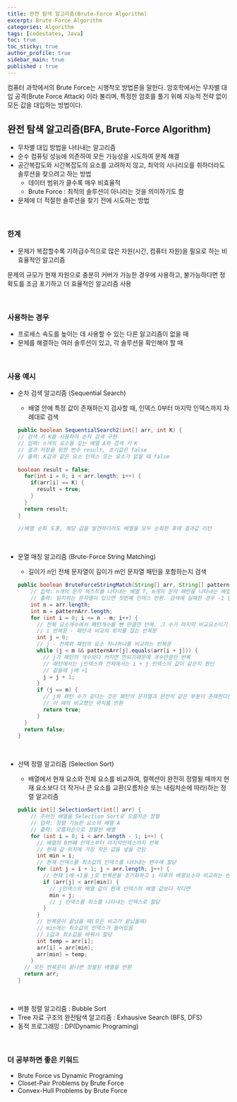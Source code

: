 ```yaml
---
title: 완전 탐색 알고리즘(Brute-Force Algorithm)
excerpt: Brute-Force Algorithm
categories: Algorithm
tags: [codestates, Java]
toc: true
toc_sticky: true
author_profile: true
sidebar_main: true
published : true
---
```


컴퓨터 과학에서의 Brute Force는 시행착오 방법론을 말한다. 암호학에서는 무차별 대입 공격(Brute Force Attack) 이라 불리며, 특정한 암호를 풀기 위해 지능적 전략 없이 모든 값을 대입하는 방법이다. 

## 완전 탐색 알고리즘(BFA, Brute-Force Algorithm)
- 무차별 대입 방법을 나타내는 알고리즘
- 순수 컴퓨팅 성능에 의존하여 모든 가능성을 시도하여 문제 해결
- 공간복잡도와 시간복잡도의 요소를 고려하지 않고, 최악의 시나리오를 취하더라도 솔루션을 찾으려고 하는 방법
  - 데이터 범위가 클수록 매우 비효율적 
  - Brute Force : 최적의 솔루션이 아니라는 것을 의미하기도 함
- 문제에 더 적절한 솔루션을 찾기 전에 시도하는 방법

<br>

### 한계
- 문제가 복잡할수록 기하급수적으로 많은 자원(시간, 컴퓨터 자원)을 필요로 하는 비효율적인 알고리즘

문제의 규모가 현재 자원으로 충분히 커버가 가능한 경우에 사용하고, 불가능하다면 정확도를 조금 포기하고 더 효율적인 알고리즘 사용

<br>

### 사용하는 경우
- 프로세스 속도를 높이는 데 사용할 수 있는 다른 알고리즘이 없을 때
- 문제를 해결하는 여러 솔루션이 있고, 각 솔루션을 확인해야 할 때

<br>

### 사용 예시
- 순차 검색 알고리즘 (Sequential Search)
  - 배열 안에 특정 값이 존재하는지 검사할 때, 인덱스 0부터 마지막 인덱스까지 차례대로 검색

  ```java
  public boolean SequentialSearch2(int[] arr, int K) {
  // 검색 키 K를 사용하여 순차 검색 구현
  // 입력: n개의 요소를 갖는 배열 A와 검색 키 K
  // 결과 저장을 위한 변수 result, 초기값은 false 
  // 출력: K값과 같은 요소 인덱스 또는 요소가 없을 때 false
   
  boolean result = false;
    for(int i = 0; i < arr.length; i++) {
      if(arr[i] == K) {
        result = true;
      }
    }
    return result;
  }
        
  //배열 순회 도중, 해당 값을 발견하더라도 배열을 모두 순회한 후에 결과값 리턴
  ```

<br>

- 문열 매칭 알고리즘 (Brute-Force String Matching)
  - 길이가 n인 전체 문자열이 길이가 m인 문자열 패턴을 포함하는지 검색

  ```java
  public boolean BruteForceStringMatch(String[] arr, String[] patternArr) {
      // 입력: n개의 문자 텍스트를 나타내는 배열 T, m개의 문자 패턴을 나타내는 배열P
      // 출력: 일치하는 문자열이 있으면 첫번째 인덱스 반환. 검색에 실패한 경우 -1 반환
      int n = arr.length;
      int m = patternArr.length;
      for (int i = 0; i <= n - m; i++) {
        // 전체 요소개수에서 패턴개수를 뺀 만큼만 반복. 그 수가 마지막 비교요소이기 때문
        // i 반복문 - 패턴과 비교의 위치를 잡는 반복문
        int j = 0;
        // j - 전체와 패턴의 요소 하나하나를 비교하는 반복문
        while (j < m && patternArr[j].equals(arr[i + j])) {
          // j가 패턴의 개수보다 커지면 안되기때문에 개수만큼만 반복
          // 패턴에서는 j인덱스와 전체에서는 i + j 인덱스의 값이 같은지 판단
          // 같을때 j에 +1 
          j = j + 1;
        }
        if (j == m) {
          // j와 패턴 수가 같다는 것은 패턴의 문자열과 완전히 같은 부분이 존재한다는 의미
          // 이 때의 비교했던 위치를 반환
          return true;
        }
    }
    return false;
  }
  ```

<br>

- 선택 정렬 알고리즘 (Selection Sort)
  - 배열에서 현재 요소와 전체 요소를 비교하여, 컬렉션이 완전히 정렬될 때까지 현재 요소보다 더 작거나 큰 요소를 교환(오름차순 또는 내림차순에 따라)하는 정렬 알고리즘

  ```java
  public int[] SelectionSort(int[] arr) {
      // 주어진 배열을 Selection Sort로 오름차순 정렬
      // 입력: 정렬 가능한 요소의 배열 A
      // 출력: 오름차순으로 정렬된 배열
      for (int i = 0; i < arr.length - 1; i++) {
        // 배열의 0번째 인덱스부터 마지막인덱스까지 반복
        // 현재 값 위치에 가장 작은 값을 넣을 것임
        int min = i;
        // 현재 인덱스를 최소값의 인덱스를 나타내는 변수에 할당
        for (int j = i + 1; j < arr.length; j++) {
          // 현재 i에 +1을 j로 반복문을 초기화하고 i 이후의 배열요소과 비교하는 반복문을 구성
          if (arr[j] < arr[min]) {
            // j인덱스의 배열 값이 현재 인덱스의 배열 값보다 작다면
            min = j;
            // j 인덱스를 최소를 나타내는 인덱스로 할당
          }
        }
        // 반복문이 끝났을 때(모든 비교가 끝났을때)
        // min에는 최소값의 인덱스가 들어있음
        // i값과 최소값을 바꿔서 할당
        int temp = arr[i];
        arr[i] = arr[min];
        arr[min] = temp;
      }
    // 모든 반복문이 끝나면 정렬된 배열을 반환
    return arr;
  }
  ```

<br>

- 버블 정렬 알고리즘 : Bubble Sort
- Tree 자료 구조의 완전탐색 알고리즘 : Exhausive Search (BFS, DFS)
- 동적 프로그래밍 : DP(Dynamic Programing)

<br>

### 더 공부하면 좋은 키워드
- Brute Force vs Dynamic Programing
- Closet-Pair Problems by Brute Force
- Convex-Hull Problems by Brute Force
